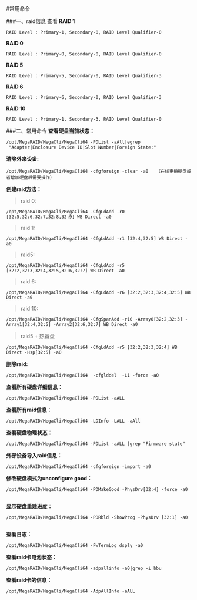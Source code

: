 #常用命令

###一、raid信息 查看
**RAID 1**

    RAID Level : Primary-1, Secondary-0, RAID Level Qualifier-0      
**RAID 0**

    RAID Level : Primary-0, Secondary-0, RAID Level Qualifier-0      
**RAID 5**

    RAID Level : Primary-5, Secondary-0, RAID Level Qualifier-3

 **RAID 6**
 
    RAID Level : Primary-6, Secondary-0, RAID Level Qualifier-3
      
**RAID 10**
   
    RAID Level : Primary-1, Secondary-3, RAID Level Qualifier-0      

###二、常用命令
**查看硬盘当前状态：**

    /opt/MegaRAID/MegaCli/MegaCli64 -PDList -aAll|egrep  "Adapter|Enclosure Device ID|Slot Number|Foreign State:"  
**清除外来设备:**

    /opt/MegaRAID/MegaCli/MegaCli64 -cfgforeign -clear -a0   （在线更换硬盘或者增加硬盘后需要操作）
**创建raid方法：**

>raid 0:
 
    /opt/MegaRAID/MegaCli/MegaCli64 -CfgLdAdd -r0 [32:5,32:6,32:7,32:8,32:9] WB Direct -a0
>raid 1:

    /opt/MegaRAID/MegaCli/MegaCli64 -CfgLdAdd -r1 [32:4,32:5] WB Direct -a0
>raid5:

    /opt/MegaRAID/MegaCli/MegaCli64 -CfgLdAdd -r5 [32:2,32:3,32:4,32:5,32:6,32:7] WB Direct -a0
>raid 6:
    
    /opt/MegaRAID/MegaCli/MegaCli64 -CfgLdAdd -r6 [32:2,32:3,32:4,32:5] WB Direct -a0    
>raid 10:

    /opt/MegaRAID/MegaCli/MegaCli64 -CfgSpanAdd -r10 -Array0[32:2,32:3] -Array1[32:4,32:5] -Array2[32:6,32:7] WB Direct -a0

>raid5 + 热备盘

    /opt/MegaRAID/MegaCli/MegaCli64 -CfgLdAdd -r5 [32:2,32:3,32:4] WB Direct -Hsp[32:5] -a0

**删除raid:** 

    /opt/MegaRAID/MegaCli/MegaCli64  -cfglddel  -L1 -force -a0
**查看所有硬盘详细信息：**

    /opt/MegaRAID/MegaCli/MegaCli64 -PDList -aALL 
**查看所有raid信息：**

    /opt/MegaRAID/MegaCli/MegaCli64 -LDInfo -LALL -aAll 
**查看硬盘物理状态：**

    /opt/MegaRAID/MegaCli/MegaCli64 -PDList -aALL |grep "Firmware state" 
**外部设备导入raid信息：**

    /opt/MegaRAID/MegaCli/MegaCli64 -cfgforeign -import -a0
**修改硬盘模式为unconfigure good：**

    /opt/MegaRAID/MegaCli/MegaCli64 -PDMakeGood -PhysDrv[32:4] -force -a0  
**显示硬盘重建进度：**

    /opt/MegaRAID/MegaCli/MegaCli64 -PDRbld -ShowProg -PhysDrv [32:1] -a0  
**查看日志：**

    /opt/MegaRAID/MegaCli/MegaCli64 -FwTermLog dsply -a0
**查看raid卡电池状态：**

    /opt/MegaRAID/MegaCli/MegaCli64 -adpallinfo -a0|grep -i bbu
**查看raid卡的信息：**

    /opt/MegaRAID/MegaCli/MegaCli64 -AdpAllInfo -aALL
    
    